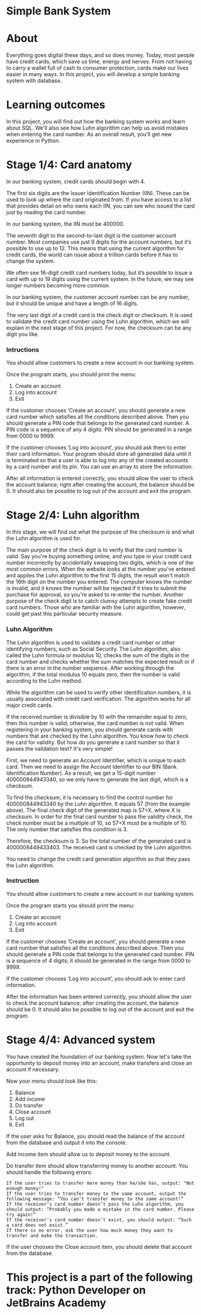 # Simple Bank System

# About
Everything goes digital these days, and so does money. Today, most people have credit cards, which save us time, energy and nerves. From not having to carry a wallet full of cash to consumer protection, cards make our lives easier in many ways. In this project, you will develop a simple banking system with database.

# Learning outcomes
In this project, you will find out how the banking system works and learn about SQL. We'll also see how Luhn algorithm can help us avoid mistakes when entering the card number. As an overall result, you'll get new experience in Python.

# Stage 1/4: Card anatomy 

In our banking system, credit cards should begin with 4.

The first six digits are the Issuer Identification Number (IIN). These can be used to look up where the card originated from. If you have access to a list that provides detail on who owns each IIN, you can see who issued the card just by reading the card number.

In our banking system, the IIN must be 400000.

The seventh digit to the second-to-last digit is the customer account number. Most companies use just 9 digits for the account numbers, but it’s possible to use up to 12. This means that using the current algorithm for credit cards, the world can issue about a trillion cards before it has to change the system.

We often see 16-digit credit card numbers today, but it’s possible to issue a card with up to 19 digits using the current system. In the future, we may see longer numbers becoming more common.

In our banking system, the customer account number can be any number, but it should be unique and have a length of 16 digits.

The very last digit of a credit card is the check digit or checksum. It is used to validate the credit card number using the Luhn algorithm, which we will explain in the next stage of this project. For now, the checksum can be any digit you like.

### Intructions

You should allow customers to create a new account in our banking system.

Once the program starts, you should print the menu:

1. Create an account
2. Log into account
0. Exit

If the customer chooses ‘Create an account’, you should generate a new card number which satisfies all the conditions described above. Then you should generate a PIN code that belongs to the generated card number. A PIN code is a sequence of any 4 digits. PIN should be generated in a range from 0000 to 9999.

If the customer chooses ‘Log into account’, you should ask them to enter their card information. Your program should store all generated data until it is terminated so that a user is able to log into any of the created accounts by a card number and its pin. You can use an array to store the information.

After all information is entered correctly, you should allow the user to check the account balance; right after creating the account, the balance should be 0. It should also be possible to log out of the account and exit the program.

# Stage 2/4: Luhn algorithm

In this stage, we will find out what the purpose of the checksum is and what the Luhn algorithm is used for.

The main purpose of the check digit is to verify that the card number is valid. Say you're buying something online, and you type in your credit card number incorrectly by accidentally swapping two digits, which is one of the most common errors. When the website looks at the number you've entered and applies the Luhn algorithm to the first 15 digits, the result won't match the 16th digit on the number you entered. The computer knows the number is invalid, and it knows the number will be rejected if it tries to submit the purchase for approval, so you're asked to re-enter the number. Another purpose of the check digit is to catch clumsy attempts to create fake credit card numbers. Those who are familiar with the Luhn algorithm, however, could get past this particular security measure.

### Luhn Algorithm

The Luhn algorithm is used to validate a credit card number or other identifying numbers, such as Social Security. The Luhn algorithm, also called the Luhn formula or modulus 10, checks the sum of the digits in the card number and checks whether the sum matches the expected result or if there is an error in the number sequence. After working through the algorithm, if the total modulus 10 equals zero, then the number is valid according to the Luhn method.

While the algorithm can be used to verify other identification numbers, it is usually associated with credit card verification. The algorithm works for all major credit cards.

If the received number is divisible by 10 with the remainder equal to zero, then this number is valid; otherwise, the card number is not valid. When registering in your banking system, you should generate cards with numbers that are checked by the Luhn algorithm. You know how to check the card for validity. But how do you generate a card number so that it passes the validation test? It's very simple!

First, we need to generate an Account Identifier, which is unique to each card. Then we need to assign the Account Identifier to our BIN (Bank Identification Number). As a result, we get a 15-digit number 400000844943340, so we only have to generate the last digit, which is a checksum.

To find the checksum, it is necessary to find the control number for 400000844943340 by the Luhn algorithm. It equals 57 (from the example above). The final check digit of the generated map is 57+X, where X is checksum. In order for the final card number to pass the validity check, the check number must be a multiple of 10, so 57+X must be a multiple of 10. The only number that satisfies this condition is 3.

Therefore, the checksum is 3. So the total number of the generated card is 4000008449433403. The received card is checked by the Luhn algorithm.

You need to change the credit card generation algorithm so that they pass the Luhn algorithm.

### Instruction

You should allow customers to create a new account in our banking system.

Once the program starts you should print the menu:

1. Create an account
2. Log into account
0. Exit

If the customer chooses ‘Create an account’, you should generate a new card number that satisfies all the conditions described above. Then you should generate a PIN code that belongs to the generated card number. PIN is a sequence of 4 digits; it should be generated in the range from 0000 to 9999.

If the customer chooses ‘Log into account’, you should ask to enter card information.

After the information has been entered correctly, you should allow the user to check the account balance; after creating the account, the balance should be 0. It should also be possible to log out of the account and exit the program.


# Stage 4/4: Advanced system 

You have created the foundation of our banking system. Now let's take the opportunity to deposit money into an account, make transfers and close an account if necessary.

Now your menu should look like this:

1. Balance
2. Add income
3. Do transfer
4. Close account
5. Log out
0. Exit

If the user asks for Balance, you should read the balance of the account from the database and output it into the console.

Add income item should allow us to deposit money to the account.

Do transfer item should allow transferring money to another account. You should handle the following errors:

    If the user tries to transfer more money than he/she has, output: "Not enough money!"
    If the user tries to transfer money to the same account, output the following message: “You can't transfer money to the same account!”
    If the receiver's card number doesn’t pass the Luhn algorithm, you should output: “Probably you made a mistake in the card number. Please try again!”
    If the receiver's card number doesn’t exist, you should output: “Such a card does not exist.”
    If there is no error, ask the user how much money they want to transfer and make the transaction.

If the user chooses the Close account item, you should delete that account from the database.



#  This project is a part of the following track: Python Developer on JetBrains Academy
